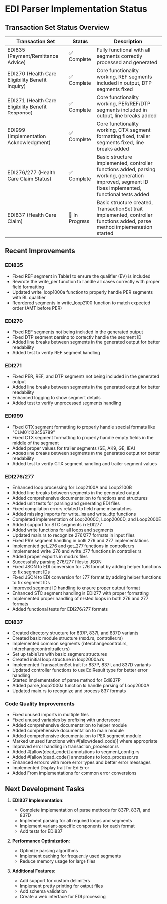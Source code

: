 # EDI Parser Implementation Status

## Transaction Set Status Overview

| Transaction Set | Status | Description |
|----------------|--------|-------------|
| EDI835 (Payment/Remittance Advice) | ✅ Complete | Fully functional with all segments correctly processed and generated |
| EDI270 (Health Care Eligibility Benefit Inquiry) | ✅ Complete | Core functionality working, REF segments included in output, DTP segments fixed |
| EDI271 (Health Care Eligibility Benefit Response) | ✅ Complete | Core functionality working, PER/REF/DTP segments included in output, line breaks added |
| EDI999 (Implementation Acknowledgment) | ✅ Complete | Core functionality working, CTX segment formatting fixed, trailer segments fixed, line breaks added |
| EDI276/277 (Health Care Claim Status) | ✅ Complete | Basic structure implemented, controller functions added, parsing working, generation improved, segment ID fixes implemented, functional tests added |
| EDI837 (Health Care Claim) | 🔄 In Progress | Basic structure created, TransactionSet trait implemented, controller functions added, parse method implementation started |

## Recent Improvements

### EDI835
- Fixed REF segment in Table1 to ensure the qualifier (EV) is included
- Rewrote the write_per function to handle all cases correctly with proper field formatting
- Updated write_loop1000a function to properly handle PER segments with BL qualifier
- Reordered segments in write_loop2100 function to match expected order (AMT before PER)

### EDI270
- Fixed REF segments not being included in the generated output
- Fixed DTP segment parsing to correctly handle the segment ID
- Added line breaks between segments in the generated output for better readability
- Added test to verify REF segment handling

### EDI271
- Fixed PER, REF, and DTP segments not being included in the generated output
- Added line breaks between segments in the generated output for better readability
- Enhanced logging to show segment details
- Added test to verify unprocessed segments handling

### EDI999
- Fixed CTX segment formatting to properly handle special formats like "CLM01:123456789"
- Fixed CTX segment formatting to properly handle empty fields in the middle of the segment
- Added proper values for trailer segments (SE, AK9, GE, IEA)
- Added line breaks between segments in the generated output for better readability
- Added test to verify CTX segment handling and trailer segment values

### EDI276/277
- Enhanced loop processing for Loop2100A and Loop2100B
- Added line breaks between segments in the generated output
- Added comprehensive documentation to functions and structures
- Added unit tests for parsing and generating EDI files
- Fixed compilation errors related to field name mismatches
- Added missing imports for write_ins and write_dtp functions
- Completed implementation of Loop2000C, Loop2000D, and Loop2000E
- Added support for STC segments in EDI277
- Added write functions for all loops and segments
- Updated main.rs to recognize 276/277 formats in input files
- Fixed PRV segment handling in both 276 and 277 implementations
- Implemented get_276 and get_277 functions in controller.rs
- Implemented write_276 and write_277 functions in controller.rs
- Added proper exports in mod.rs files
- Successfully parsing 276/277 files to JSON
- Fixed JSON to EDI conversion for 276 format by adding helper functions to fix segment IDs
- Fixed JSON to EDI conversion for 277 format by adding helper functions to fix segment IDs
- Improved segment ID handling to ensure proper output format
- Enhanced STC segment handling in EDI277 with proper formatting
- Implemented proper handling of nested loops in both 276 and 277 formats
- Added functional tests for EDI276/277 formats

### EDI837
- Created directory structure for 837P, 837I, and 837D variants
- Created basic module structure (mod.rs, controller.rs)
- Implemented common segments (interchangecontrol.rs, interchangecontroltrailer.rs)
- Set up table1.rs with basic segment structures
- Created initial loop structure in loop2000a.rs
- Implemented TransactionSet trait for 837P, 837I, and 837D variants
- Updated controller functions to use EdiResult type for better error handling
- Started implementation of parse method for Edi837P
- Added parse_loop2000a function to handle parsing of Loop2000A
- Updated main.rs to recognize and process 837 formats

### Code Quality Improvements
- Fixed unused imports in multiple files
- Fixed unused variables by prefixing with underscore
- Added comprehensive documentation to helper module
- Added comprehensive documentation to main module
- Added comprehensive documentation to PER segment module
- Marked unused functions with #[allow(dead_code)] where appropriate
- Improved error handling in transaction_processor.rs
- Added #[allow(dead_code)] annotations to segment_config.rs
- Added #[allow(dead_code)] annotations to loop_processor.rs
- Enhanced error.rs with more error types and better error messages
- Implemented Display trait for EdiError
- Added From implementations for common error conversions

## Next Development Tasks

1. **EDI837 Implementation**:
   - Complete implementation of parse methods for 837P, 837I, and 837D
   - Implement parsing for all required loops and segments
   - Implement variant-specific components for each format
   - Add tests for EDI837

2. **Performance Optimization**:
   - Optimize parsing algorithms
   - Implement caching for frequently used segments
   - Reduce memory usage for large files

3. **Additional Features**:
   - Add support for custom delimiters
   - Implement pretty printing for output files
   - Add schema validation
   - Create a web interface for EDI processing
